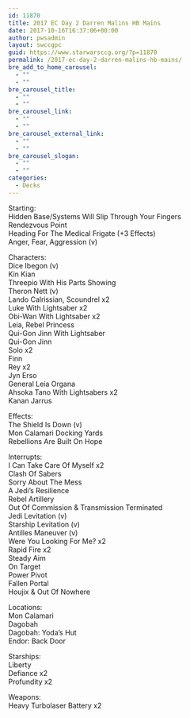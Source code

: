 ```yaml
---
id: 11870
title: 2017 EC Day 2 Darren Malins HB Mains
date: 2017-10-16T16:37:06+00:00
author: pwsadmin
layout: swccgpc
guid: https://www.starwarsccg.org/?p=11870
permalink: /2017-ec-day-2-darren-malins-hb-mains/
bre_add_to_home_carousel:
  - ""
  - ""
bre_carousel_title:
  - ""
  - ""
bre_carousel_link:
  - ""
  - ""
bre_carousel_external_link:
  - ""
  - ""
bre_carousel_slogan:
  - ""
  - ""
categories:
  - Decks
---
```

Starting:  
Hidden Base/Systems Will Slip Through Your Fingers  
Rendezvous Point  
Heading For The Medical Frigate (+3 Effects)  
Anger, Fear, Aggression (v)

Characters:  
Dice Ibegon (v)  
Kin Kian  
Threepio With His Parts Showing  
Theron Nett (v)  
Lando Calrissian, Scoundrel x2  
Luke With Lightsaber x2  
Obi-Wan With Lightsaber x2  
Leia, Rebel Princess  
Qui-Gon Jinn With Lightsaber  
Qui-Gon Jinn  
Solo x2  
Finn  
Rey x2  
Jyn Erso  
General Leia Organa  
Ahsoka Tano With Lightsabers x2  
Kanan Jarrus

Effects:  
The Shield Is Down (v)  
Mon Calamari Docking Yards  
Rebellions Are Built On Hope

Interrupts:  
I Can Take Care Of Myself x2  
Clash Of Sabers  
Sorry About The Mess  
A Jedi’s Resilience  
Rebel Artillery  
Out Of Commission & Transmission Terminated  
Jedi Levitation (v)  
Starship Levitation (v)  
Antilles Maneuver (v)  
Were You Looking For Me? x2  
Rapid Fire x2  
Steady Aim  
On Target  
Power Pivot  
Fallen Portal  
Houjix & Out Of Nowhere

Locations:  
Mon Calamari  
Dagobah  
Dagobah: Yoda’s Hut  
Endor: Back Door

Starships:  
Liberty  
Defiance x2  
Profundity x2

Weapons:  
Heavy Turbolaser Battery x2